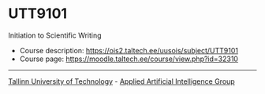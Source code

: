 # UTT9101
Initiation to Scientific Writing

* Course description: https://ois2.taltech.ee/uusois/subject/UTT9101
* Course page: https://moodle.taltech.ee/course/view.php?id=32310

---
[Tallinn University of Technology](https://taltech.ee/en/) - [Applied Artificial Intelligence Group](https://taltech.ee/en/department-of-software-science/research-groups#p23624)
